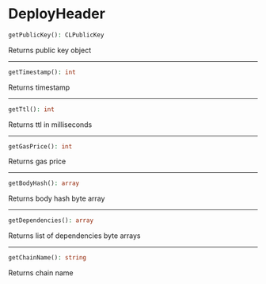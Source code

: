 # DeployHeader
```php
getPublicKey(): CLPublicKey
```
Returns public key object

---
```php
getTimestamp(): int
```
Returns timestamp

---
```php
getTtl(): int
```
Returns ttl in milliseconds

---
```php
getGasPrice(): int
```
Returns gas price

---
```php
getBodyHash(): array
```
Returns body hash byte array

---
```php
getDependencies(): array
```
Returns list of dependencies byte arrays

---
```php
getChainName(): string
```
Returns chain name
